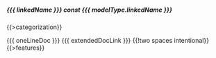 ##### {{{ linkedName }}} const {{{ modelType.linkedName }}}
{{>categorization}}

{{{ oneLineDoc }}} {{{ extendedDocLink }}}  {{!two spaces intentional}}
{{>features}}
